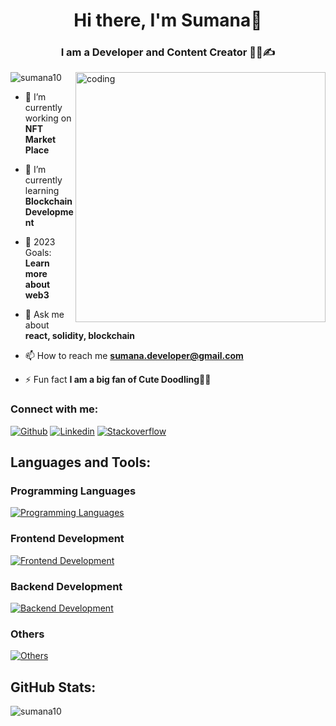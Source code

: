 <h1 align="center">Hi there, I'm Sumana👋</h1>

<h3 align="center">I am a Developer and Content Creator 👩‍💻✍</h3>

<img align="right" alt="coding" width="400" src="https://miro.medium.com/max/1400/1*qdAW1TjCN57h1lbuuzvchg.gif">

<p align="left"> <img src="https://komarev.com/ghpvc/?username=sumana10&label=Profile%20views&color=0e75b6&style=flat" alt="sumana10" /> </p>

- 🔭 I’m currently working on **NFT Market Place**

- 🌱 I’m currently learning **Blockchain Development**

- 🥅 2023 Goals: **Learn more about web3**

- 💬 Ask me about **react, solidity, blockchain**

- 📫 How to reach me **sumana.developer@gmail.com**

- ⚡ Fun fact **I am a big fan of Cute Doodling🎨🐣**

### Connect with me:

[![Github](https://skillicons.dev/icons?i=github)](https://github.com/sumana10)
[![Linkedin](https://skillicons.dev/icons?i=linkedin)](https://linkedin.com/in/sumana-li)
[![Stackoverflow](https://skillicons.dev/icons?i=stackoverflow)](https://stackoverflow.com/users/sumana)



## Languages and Tools:
### Programming Languages
[![Programming Languages](https://skillicons.dev/icons?i=c,cpp,java,js,ts,php,rust,solidity&theme=light)](https://skillicons.dev)
### Frontend Development
[![Frontend Development](https://skillicons.dev/icons?i=react,bootstrap,html,css,redux,tailwind,mui,figma,styledcomponents&theme=light)](https://skillicons.dev)
### Backend Development
[![Backend Development](https://skillicons.dev/icons?i=nodejs,nextjs,express,mysql,mongodb,ipfs,graphql,firebase,heroku,netlify&theme=light)](https://skillicons.dev)
### Others
[![Others](https://skillicons.dev/icons?i=wordpress,jest,docker,git,github,vscode,replit,postman,vite&theme=light)](https://skillicons.dev)


## GitHub Stats:
<img align="left" src="https://github-readme-stats-red-eta.vercel.app/api?username=sumana10&show_icons=true&locale=en" alt="sumana10" />


<!-- ### 🐍 Watch Snake eating my contribution -->

<!--![snake.svg](https://github.com/sumana10/sumana10/blob/b9fa6e2b02339fbd9ec0e1756758208fcfd0aeb5/snake.svg)-->
